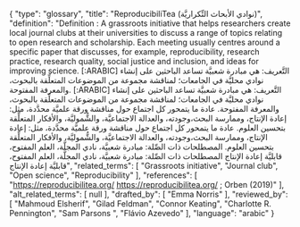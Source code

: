 {
    "type": "glossary",
    "title": "ReproducibiliTea (نوادي الأبحاث التِّكراريَّة)",
    "definition": "Definition : A grassroots initiative that helps researchers create local journal clubs at their universities to discuss a range of topics relating to open research and scholarship. Each meeting usually centres around a specific paper that discusses, for example, reproducibility, research practice, research quality, social justice and inclusion, and ideas for improving science. [:ARABIC] التَّعريف: هي مبادرة شعبيَّة تساعد الباحثين على إنشاء نوادي محليَّة في الجامعات؛ لمناقشة مجموعة من الموضوعات المتعلِّقة بالبحوث، والمعرفة المفتوحة. [:ARABIC] التَّعريف: هي مبادرة شعبيَّة تساعد الباحثين على إنشاء نوادي محليَّة في الجامعات؛ لمناقشة مجموعة من الموضوعات المتعلِّقة بالبحوث، والمعرفة المفتوحة. عادة ما يتمحور كل اجتماع حول مناقشة ورقة علميَّة محدَّدة، مثل: إعادة الإنتاج، وممارسة البحث،وجودته، والعدالة الاجتماعيَّة، والشُّموليَّة، والأفكار المتعلِّقة بتحسين العلوم. عادة ما يتمحور كل اجتماع حول مناقشة ورقة علميَّة محدَّدة، مثل: إعادة الإنتاج، وممارسة البحث،وجودته، والعدالة الاجتماعيَّة، والشُّموليَّة، والأفكار المتعلِّقة بتحسين العلوم. المصطلحات ذات الصِّلة: مبادرة شعبيَّة، نادي المجلَّة، العلم المفتوح، قابليَّة إعادة الإنتاج المصطلحات ذات الصِّلة:  مبادرة شعبيَّة، نادي المجلَّة، العلم المفتوح، قابليَّة إعادة الإنتاج",
    "related_terms": [
        "Grassroots initiative",
        "Journal club",
        "Open science",
        "Reproducibility"
    ],
    "references": [
        "https://reproducibilitea.org/ https://reproducibilitea.org/ ; Orben (2019)"
    ],
    "alt_related_terms": [
        null
    ],
    "drafted_by": [
        "Emma Norris"
    ],
    "reviewed_by": [
        "Mahmoud Elsherif",
        "Gilad Feldman",
        "Connor Keating",
        "Charlotte R. Pennington",
        "Sam Parsons ",
        "Flávio Azevedo"
    ],
    "language": "arabic"
}